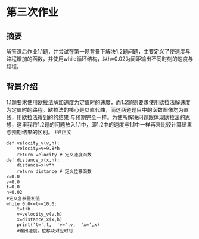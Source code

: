 # 第三次作业
## 摘要  
解答课后作业1.1题，并尝试在第一题背景下解决1.2题问题，主要定义了使速度与路程增加的函数，并使用while循环结构，以h=0.02为间距输出不同时刻的速度与路程。
## 背景介绍  
1.1题要求使用欧拉法解加速度为定值时的速度，而1.2题则要求使用欧拉法解速度为定值时的路程。欧拉法的核心是以直代曲，而这两道题目中的函数图像均为直线，用欧拉法得到的的结果
 与预期完全一样。为使所解决问题跟体现欧拉法的思想，这里我将1.2题的问题放入1.1中，即1.2中的速度与1.1中一样再来比较计算结果与预期结果的区别。
##正文  
```
def velocity_v(v,h):
    velocity=v+9.8*h
    return velocity # 定义速度函数
def distance_x(x,h):
    distance=x+v*h
    return distance # 定义位移函数
x=0.0
v=0.0
t=0.0
h=0.02
#定义各参量初值
while 0.0<=t<=10.0:
    t=t+h
    v=velocity_v(v,h)
    x=distance_x(x,h)
    print('t=',t,  'v=',v,  'x=',x)
    #输出速度，位移及对应时刻
 ```
 
